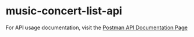 ﻿# music-concert-list-api
For API usage documentation, visit the [Postman API Documentation Page](https://documenter.getpostman.com/view/25170435/2s93Y3vM5v)
